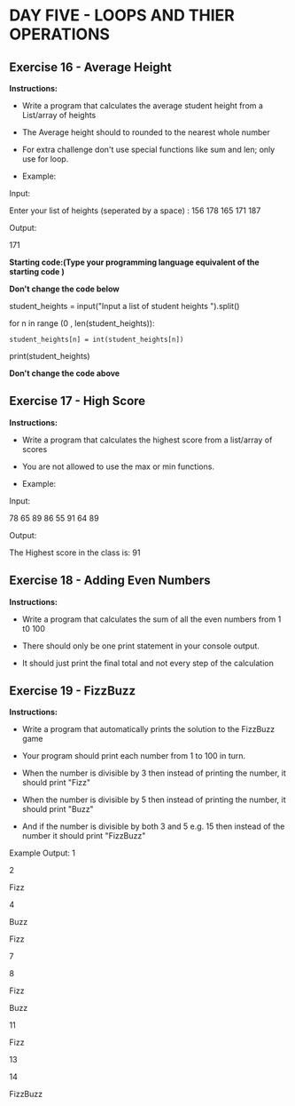 # DAY FIVE - LOOPS AND THIER OPERATIONS

## Exercise 16 - Average Height

**Instructions:**

- Write a program that calculates the average student height from a List/array of heights

- The Average height should to rounded to the nearest whole number

- For extra challenge don't use special functions like sum and len; only use for loop.

- Example:

Input:

Enter your list of heights (seperated by a space) : 156 178 165 171 187

Output:

171

**Starting code:(Type your programming language equivalent of the starting code )**

**Don't change the code below**

student_heights = input("Input a list of student heights ").split()

for n in range (0 , len(student_heights)):

    student_heights[n] = int(student_heights[n])

print(student_heights)

**Don't change the code above**

## Exercise 17 - High Score

**Instructions:**

- Write a program that calculates the highest score from a list/array of scores

- You are not allowed to use the max or min functions.

- Example:

Input:

78 65 89 86 55 91 64 89

Output:

The Highest score in the class is: 91

## Exercise 18 - Adding Even Numbers

**Instructions:**

- Write a program that calculates the sum of all the even numbers from 1 t0 100

- There should only be one print statement in your console output.

- It should just print the final total and not every step of the calculation

## Exercise 19 - FizzBuzz

**Instructions:**

- Write a program that automatically prints the solution to the FizzBuzz game

- Your program should print each number from 1 to 100 in turn.

- When the number is divisible by 3 then instead of printing the number, it should print "Fizz"

- When the number is divisible by 5 then instead of printing the number, it should print "Buzz"

- And if the number is divisible by both 3 and 5 e.g. 15 then instead of the number it should print "FizzBuzz"

Example Output:
1

2

Fizz

4

Buzz

Fizz

7

8

Fizz

Buzz

11

Fizz

13

14

FizzBuzz

